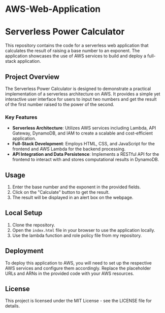 # AWS-Web-Application
# Serverless Power Calculator

This repository contains the code for a serverless web application that calculates the result of raising a base number to an exponent. The application showcases the use of AWS services to build and deploy a full-stack application.

## Project Overview

The Serverless Power Calculator is designed to demonstrate a practical implementation of a serverless architecture on AWS. It provides a simple yet interactive user interface for users to input two numbers and get the result of the first number raised to the power of the second.

### Key Features

- **Serverless Architecture**: Utilizes AWS services including Lambda, API Gateway, DynamoDB, and IAM to create a scalable and cost-efficient application.
- **Full-Stack Development**: Employs HTML, CSS, and JavaScript for the frontend and AWS Lambda for the backend processing.
- **API Integration and Data Persistence**: Implements a RESTful API for the frontend to interact with and stores computational results in DynamoDB.

## Usage

1. Enter the base number and the exponent in the provided fields.
2. Click on the "Calculate" button to get the result.
3. The result will be displayed in an alert box on the webpage.

## Local Setup

1. Clone the repository.
2. Open the `index.html` file in your browser to use the application locally.
3. Use the lambda function and role policy file from my repository.

## Deployment

To deploy this application to AWS, you will need to set up the respective AWS services and configure them accordingly. Replace the placeholder URLs and ARNs in the provided code with your AWS resources.

## License

This project is licensed under the MIT License - see the LICENSE file for details.

